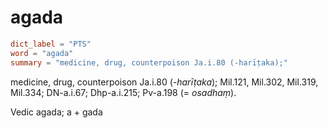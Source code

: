 # agada

``` toml
dict_label = "PTS"
word = "agada"
summary = "medicine, drug, counterpoison Ja.i.80 (-harīṭaka);"
```

medicine, drug, counterpoison Ja.i.80 (*\-harīṭaka*); Mil.121, Mil.302, Mil.319, Mil.334; DN\-a.i.67; Dhp\-a.i.215; Pv\-a.198 (= *osadhaṃ*).

Vedic agada; a \+ gada

